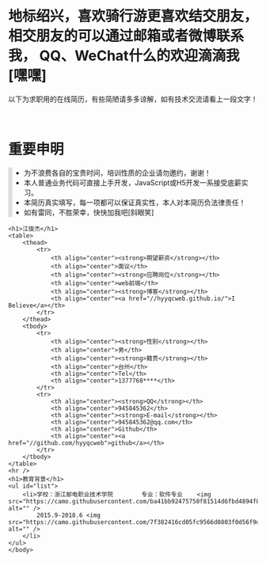 <!DOCTYPE html>
<html>
	<head>
		<meta charset="utf-8" />
		<title></title>
		<style>
			ul{
				border-left: 8px solid #ddd;
			}
			img{
				width: 24px;
				height: 24px;
			}
			#list{
				border-left: none;
			}
		</style>
	</head>
	<body>
		<h1>地标绍兴，喜欢骑行游更喜欢结交朋友，相交朋友的可以通过邮箱或者微博联系我，
			QQ、WeChat什么的欢迎滴滴我[嘿嘿]
		</h1>
		<p>以下为求职用的在线简历，有些简陋请多多谅解，如有技术交流请看上一段文字！
		</p>
	</br>
	<h1>重要申明</h1>
	<ul>
		<li>为不浪费各自的宝贵时间，培训性质的企业请勿邀约，谢谢！</li>
		<li>本人普通业务代码可直接上手开发，JavaScript或H5开发一系接受底薪实习。</li>
		<li>本简历真实填写，每一项都可以保证真实性，本人对本简历负法律责任！</li>
		<li>如有雷同，不胜荣幸，快快加我吧[斜眼笑]</li>
	</ul>
	
	<h1>江俊杰</h1>
	<table>
		<thead>
			<tr>
				<th align="center"><strong>期望薪资</strong></th>
				<th align="center">面议</th>
				<th align="center"><strong>应聘岗位</strong></th>
				<th align="center">web前端</th>
				<th align="center"><strong>博客</strong></th>
				<th align="center"><a href="//hyyqcweb.github.io/">I Believe</a></th>
			</tr>
		</thead>
		<tbody>
			<tr>
				<th align="center"><strong>性别</strong></th>
				<th align="center">男</th>
				<th align="center"><strong>籍贯</strong></th>
				<th align="center">台州</th>
				<th align="center">Tel</th>
				<th align="center">1377768****</th>
			</tr>
			<tr>
				<th align="center"><strong>QQ</strong></th>
				<th align="center">945845362</th>
				<th align="center"><strong>E-mail</strong></th>
				<th align="center">945845362@qq.com</th>
				<th align="center">Github</th>
				<th align="center"><a href="//github.com/hyyqcweb">github</a></th>
			</tr>
		</tbody>
	</table>
	<hr />
	<h1>教育背景</h1>
	<ul id="list">
		<li>学校：浙江邮电职业技术学院        专业：软件专业    <img src="https://camo.githubusercontent.com/ba41bb92475750f81514d6fbd4894f8e2044b24d/68747470733a2f2f6173736574732d63646e2e6769746875622e636f6d2f696d616765732f69636f6e732f656d6f6a692f756e69636f64652f31663535322e706e67" alt="" />
			2015.9-2018.6 <img src="https://camo.githubusercontent.com/7f382416cd05fc9566d0803f0d56f9dc16159317/68747470733a2f2f6173736574732d63646e2e6769746875622e636f6d2f696d616765732f69636f6e732f656d6f6a692f756e69636f64652f31663536342e706e67" alt="" />
		</li>
	</ul>
	</body>
</html>





